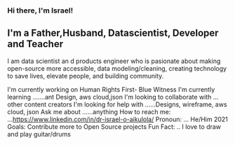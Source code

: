 ### Hi there, I'm Israel!

## I'm a Father,Husband, Datascientist, Developer and Teacher
I am data scientist an d products engineer who is pasionate about making open-source more accessible, data modeling/cleaning, creating technology to save lives, elevate people, and building community.

I'm currently working on  Human Rights First- Blue Witness
I'm currently learning .......ant Design, aws cloud,json
I'm looking to collaborate with ... other content creators
I'm looking for help with ......Designs, wireframe, aws cloud, json
Ask me about ......anything
How to reach me: ...https://www.linkedin.com/in/dr-israel-o-aikulola/
Pronoun: ... He/Him
2021 Goals: Contribute more to Open Source projects
Fun Fact: .. I love to draw and play guitar/drums







